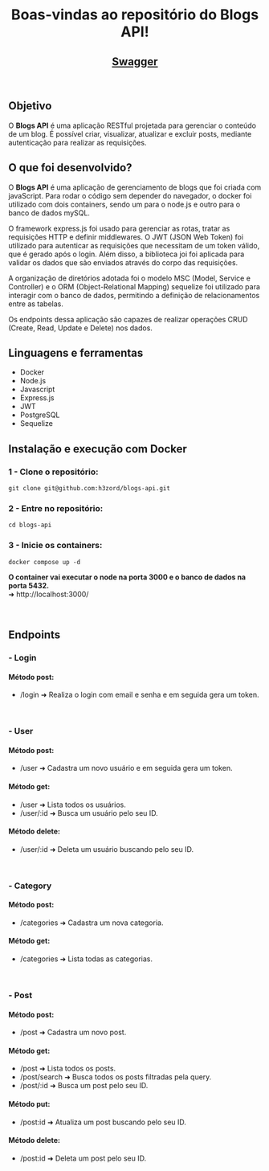 <h1 align="center">Boas-vindas ao repositório do Blogs API!</h1>

<h2 align="center">
  <a href="https://blogs-api.up.railway.app/doc" target="_blank">
    Swagger
  </a>
</h2>
<br/>

## Objetivo

O <strong>Blogs API</strong> é uma aplicação RESTful projetada para gerenciar o conteúdo de um blog. É possível criar, visualizar, atualizar e excluir posts, mediante autenticação para realizar as requisições.

## O que foi desenvolvido?

O <strong>Blogs API</strong> é uma aplicação de gerenciamento de blogs que foi criada com javaScript. Para rodar o código sem depender do navegador, o docker foi utilizado com dois containers, sendo um para o node.js e outro para o banco de dados mySQL.

O framework express.js foi usado para gerenciar as rotas, tratar as requisições HTTP e definir middlewares. O JWT (JSON Web Token) foi utilizado para autenticar as requisições que necessitam de um token válido, que é gerado após o login. Além disso, a biblioteca joi foi aplicada para validar os dados que são enviados através do corpo das requisições.

A organização de diretórios adotada foi o modelo MSC (Model, Service e Controller) e o ORM (Object-Relational Mapping) sequelize foi utilizado para interagir com o banco de dados, permitindo a definição de relacionamentos entre as tabelas.

Os endpoints dessa aplicação são capazes de realizar operações CRUD (Create, Read, Update e Delete) nos dados.

## Linguagens e ferramentas
- Docker
- Node.js
- Javascript
- Express.js
- JWT
- PostgreSQL
- Sequelize

## Instalação e execução com Docker

### 1 - Clone o repositório:
```
git clone git@github.com:h3zord/blogs-api.git
```

### 2 - Entre no repositório:
```
cd blogs-api
```

### 3 - Inicie os containers:
```
docker compose up -d
```

<strong>O container vai executar o node na porta 3000 e o banco de dados na porta 5432.</strong>
<br/>
➜ http://localhost:3000/

<br/>

## Endpoints

### - Login
#### Método post:
- /login ➜ Realiza o login com email e senha e em seguida gera um token.

<br/>

### - User
#### Método post:
- /user ➜ Cadastra um novo usuário e em seguida gera um token.

#### Método get:
- /user ➜ Lista todos os usuários.
- /user/:id ➜ Busca um usuário pelo seu ID.

#### Método delete:
- /user/:id ➜ Deleta um usuário buscando pelo seu ID.

<br/>

### - Category
#### Método post:
- /categories ➜ Cadastra um nova categoria.

#### Método get:
- /categories ➜ Lista todas as categorias.

<br/>

### - Post
#### Método post:
- /post ➜ Cadastra um novo post.

#### Método get:
- /post ➜ Lista todos os posts.
- /post/search ➜ Busca todos os posts filtradas pela query.
- /post/:id ➜ Busca um post pelo seu ID.

#### Método put:
- /post:id ➜ Atualiza um post buscando pelo seu ID.

#### Método delete:
- /post:id ➜ Deleta um post pelo seu ID.
